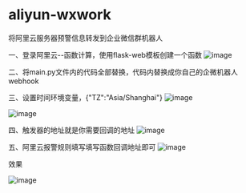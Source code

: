 # aliyun-wxwork
将阿里云服务器预警信息转发到企业微信群机器人

一、登录阿里云--函数计算，使用flask-web模板创建一个函数
  ![image](https://user-images.githubusercontent.com/66998320/119070771-38842600-ba1b-11eb-8963-cc3558c020c4.png)

二、将main.py文件内的代码全部替换，代码内替换成你自己的企微机器人webhook

三、设置时间环境变量，{"TZ":"Asia/Shanghai"}
  ![image](https://user-images.githubusercontent.com/66998320/119071209-f7404600-ba1b-11eb-8fd9-fc1efbcdecbc.png)

  ![image](https://user-images.githubusercontent.com/66998320/119071110-ceb84c00-ba1b-11eb-85dd-4b2ae18ec106.png)
  
四、触发器的地址就是你需要回调的地址
  ![image](https://user-images.githubusercontent.com/66998320/119071535-92d1b680-ba1c-11eb-84fe-f8fed42d846a.png)

五、阿里云报警规则填写填写函数回调地址即可
  ![image](https://user-images.githubusercontent.com/66998320/119071704-e217e700-ba1c-11eb-9b28-6372672d48e7.png)

  
效果

  
![image](https://user-images.githubusercontent.com/66998320/119071340-353d6a00-ba1c-11eb-828d-6ef03649261e.png)
